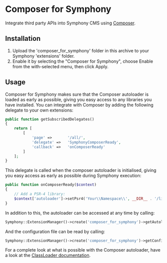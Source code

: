 # Composer for Symphony

Integrate third party APIs into Symphony CMS using [Composer](https://getcomposer.org/).


## Installation

1. Upload the 'composer_for_symphony' folder in this archive to your Symphony 'extensions' folder.
2. Enable it by selecting the "Composer for Symphony", choose Enable from the with-selected menu, then click Apply.


## Usage

Composer for Symphony makes sure that the Composer autoloader is loaded as early as possible, giving you easy access to any libraries you have installed. You can integrate with Composer by adding the following delegate to your own extensions:

```php
public function getSubscribedDelegates()
{
    return [
        [
            'page' =>       '/all/',
            'delegate' =>   'SymphonyComposerReady',
            'callback' =>   'onComposerReady'
        ]
    ];
}
```

This delegate is called when the composer autoloader is initialised, giving you easy access as early as possible during Symphony execution:

```php
public function onComposerReady($context)
{
    // Add a PSR-4 library:
    $context['autoloader']->setPsr4('Your\\Namespace\\', __DIR__ . '/lib');
}
```

In addition to this, the autoloader can be accessed at any time by calling:

```php
Symphony::ExtensionManager()->create('composer_for_symphony')->getAutoloader();
```

And the configuration file can be read by calling:

```php
Symphony::ExtensionManager()->create('composer_for_symphony')->getConfiguration();
```

For a complete look at what is possible with the Composer autoloader, have a look at the [ClassLoader documentation](https://getcomposer.org/apidoc/master/Composer/Autoload/ClassLoader.html).